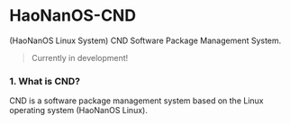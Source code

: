 # HaoNanOS-CND
(HaoNanOS Linux System) CND  Software Package Management System.

> Currently in development! 


### 1. What is CND?

CND is a software package management system based on the Linux operating system (HaoNanOS Linux).



